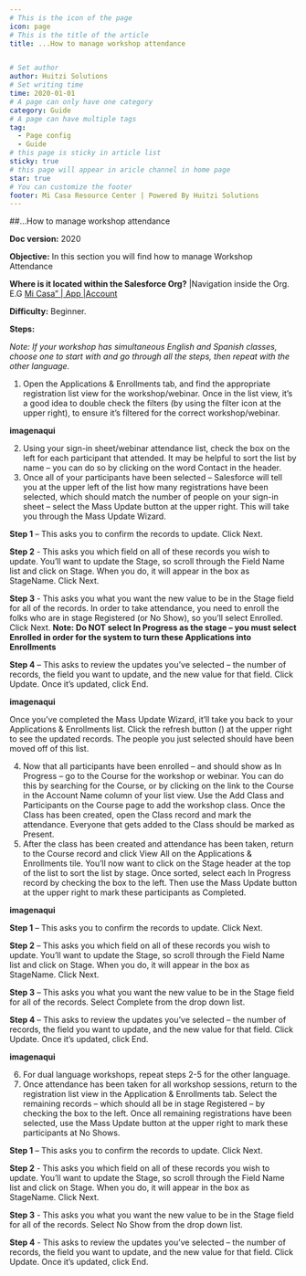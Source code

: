 ```yaml
---
# This is the icon of the page
icon: page
# This is the title of the article
title: ...How to manage workshop attendance


# Set author
author: Huitzi Solutions
# Set writing time
time: 2020-01-01
# A page can only have one category
category: Guide
# A page can have multiple tags
tag:
  - Page config
  - Guide
# this page is sticky in article list
sticky: true
# this page will appear in aricle channel in home page
star: true
# You can customize the footer
footer: Mi Casa Resource Center | Powered By Huitzi Solutions
---
```


##...How to manage workshop attendance



**Doc version:** 2020 

**Objective:**  In this section you will find how to manage Workshop Attendance

**Where is it located within the Salesforce Org?** |Navigation inside the Org. E.G [Mi Casa” | App |Account](https://micasa--partial.lightning.force.com/lightning/o/Opportunity/list?filterName=00B41000005htrcEAA)

**Difficulty:** Beginner.

**Steps:**

*Note: If your workshop has simultaneous English and Spanish classes, choose one to start with and go through all the steps, then repeat with the other language.*


1. Open the Applications & Enrollments tab, and find the appropriate registration list view for the workshop/webinar. Once in the list view, it’s a good idea to double check the filters (by using the filter icon at the upper right), to ensure it’s filtered for the correct workshop/webinar. 

**imagenaqui**

2. Using your sign-in sheet/webinar attendance list, check the box on the left for each participant that attended. It may be helpful to sort the list by name – you can do so by clicking on the word Contact in the header.
3. Once all of your participants have been selected – Salesforce will tell you at the upper left of the list how many registrations have been selected, which should match the number of people on your sign-in sheet – select the Mass Update button at the upper right. This will take you through the Mass Update Wizard.

**Step 1** – This asks you to confirm the records to update. Click Next.

**Step 2** - This asks you which field on all of these records you wish to update. You’ll want to update the Stage, so scroll through the Field Name list and click on Stage. When you do, it will appear in the box as StageName. Click Next.

**Step 3** - This asks you what you want the new value to be in the Stage field for all of the records. In order to take attendance, you need to enroll the folks who are in stage Registered (or No Show), so you’ll select Enrolled. Click Next. **Note: Do NOT select In Progress as the stage – you must select Enrolled in order for the system to turn these Applications into Enrollments**

**Step 4** – This asks to review the updates you’ve selected – the number of records, the field you want to update, and the new value for that field. Click Update. Once it’s updated, click End.

**imagenaqui**


Once you’ve completed the Mass Update Wizard, it’ll take you back to your Applications & Enrollments list. Click the refresh button () at the upper right to see the updated records. The people you just selected should have been moved off of this list.

4. Now that all participants have been enrolled – and should show as In Progress – go to the Course for the workshop or webinar. You can do this by searching for the Course, or by clicking on the link to the Course in the Account Name column of your list view. Use the Add Class and Participants on the Course page to add the workshop class. Once the Class has been created, open the Class record and mark the attendance. Everyone that gets added to the Class should be marked as Present.
5. After the class has been created and attendance has been taken, return to the Course record and click View All on the Applications & Enrollments tile. You’ll now want to click on the Stage header at the top of the list to sort the list by stage. Once sorted, select each In Progress record by checking the box to the left. Then use the Mass Update button at the upper right to mark these participants as Completed.


**imagenaqui**

**Step 1** – This asks you to confirm the records to update. Click Next.

**Step 2** – This asks you which field on all of these records you wish to update. You’ll want to update the Stage, so scroll through the Field Name list and click on Stage. When you do, it will appear in the box as StageName. Click Next.


**Step 3** – This asks you what you want the new value to be in the Stage field for all of the records. Select Complete from the drop down list.


**Step 4** – This asks to review the updates you’ve selected – the number of records, the field you want to update, and the new value for that field. Click Update. Once it’s updated, click End.


**imagenaqui**

6. For dual language workshops, repeat steps 2-5 for the other language.
7. Once attendance has been taken for all workshop sessions, return to the registration list view in the Application & Enrollments tab. Select the remaining records – which should all be in stage Registered – by checking the box to the left. Once all remaining registrations have been selected, use the Mass Update button at the upper right to mark these participants at No Shows.

**Step 1** – This asks you to confirm the records to update. Click Next.

**Step 2** - This asks you which field on all of these records you wish to update. You’ll want to update the Stage, so scroll through the Field Name list and click on Stage. When you do, it will appear in the box as StageName. Click Next.

**Step 3** - This asks you what you want the new value to be in the Stage field for all of the records. Select No Show from the drop down list.

**Step 4** - This asks to review the updates you’ve selected – the number of records, the field you want to update, and the new value for that field. Click Update. Once it’s updated, click End.








